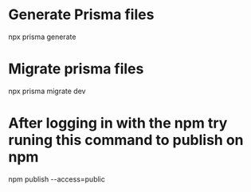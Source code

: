 # Generate Prisma files

npx prisma generate

# Migrate prisma files

npx prisma migrate dev

# After logging in with the npm try runing this command to publish on npm

npm publish --access=public
